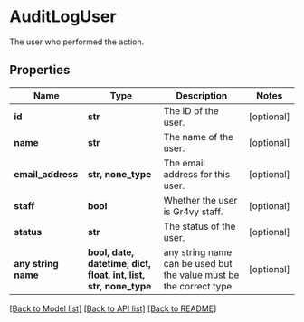 # AuditLogUser

The user who performed the action.

## Properties
Name | Type | Description | Notes
------------ | ------------- | ------------- | -------------
**id** | **str** | The ID of the user. | [optional] 
**name** | **str** | The name of the user. | [optional] 
**email_address** | **str, none_type** | The email address for this user. | [optional] 
**staff** | **bool** | Whether the user is Gr4vy staff. | [optional] 
**status** | **str** | The status of the user. | [optional] 
**any string name** | **bool, date, datetime, dict, float, int, list, str, none_type** | any string name can be used but the value must be the correct type | [optional]

[[Back to Model list]](../README.md#documentation-for-models) [[Back to API list]](../README.md#documentation-for-api-endpoints) [[Back to README]](../README.md)


